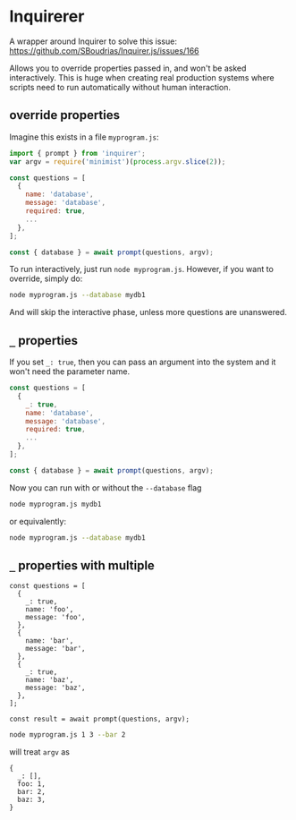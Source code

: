 # Inquirerer

A wrapper around Inquirer to solve this issue: https://github.com/SBoudrias/Inquirer.js/issues/166

Allows you to override properties passed in, and won't be asked interactively. This is huge when creating real production systems where scripts need to run automatically without human interaction.

## override properties

Imagine this exists in a file `myprogram.js`:

```js
import { prompt } from 'inquirer';
var argv = require('minimist')(process.argv.slice(2));

const questions = [
  {
    name: 'database',
    message: 'database',
    required: true,
    ...
  },
];

const { database } = await prompt(questions, argv);
```

To run interactively, just run `node myprogram.js`. However, if you want to override, simply do:

```sh
node myprogram.js --database mydb1
```

And will skip the interactive phase, unless more questions are unanswered.

## `_` properties

If you set `_: true`, then you can pass an argument into the system and it won't need the parameter name.

```js
const questions = [
  {
    _: true,
    name: 'database',
    message: 'database',
    required: true,
    ...
  },
];

const { database } = await prompt(questions, argv);
```

Now you can run with or without the `--database` flag

```sh
node myprogram.js mydb1
```

or equivalently:

```sh
node myprogram.js --database mydb1
```

## `_` properties with multiple

```
const questions = [
  {
    _: true,
    name: 'foo',
    message: 'foo',
  },
  {
    name: 'bar',
    message: 'bar',
  },
  {
    _: true,
    name: 'baz',
    message: 'baz',
  },
];

const result = await prompt(questions, argv);
```

```sh
node myprogram.js 1 3 --bar 2
```

will treat `argv` as

```
{
  _: [],
  foo: 1,
  bar: 2,
  baz: 3,
}
```
